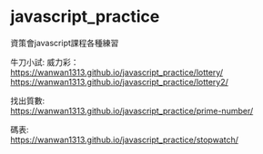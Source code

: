 # javascript_practice
資策會javascript課程各種練習

牛刀小試:
威力彩：<br>
https://wanwan1313.github.io/javascript_practice/lottery/ <br>
https://wanwan1313.github.io/javascript_practice/lottery2/

找出質數:<br>
https://wanwan1313.github.io/javascript_practice/prime-number/

碼表:<br>
https://wanwan1313.github.io/javascript_practice/stopwatch/
